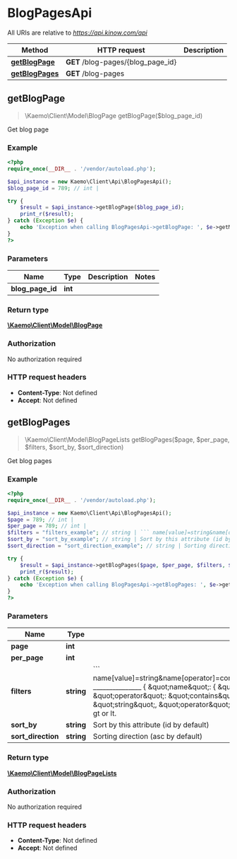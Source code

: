 # BlogPagesApi

All URIs are relative to *https://api.kinow.com/api*

Method | HTTP request | Description
------------- | ------------- | -------------
[**getBlogPage**](#getBlogPage) | **GET** /blog-pages/{blog_page_id} | 
[**getBlogPages**](#getBlogPages) | **GET** /blog-pages | 


## **getBlogPage**
> \Kaemo\Client\Model\BlogPage getBlogPage($blog_page_id)



Get blog page

### Example
```php
<?php
require_once(__DIR__ . '/vendor/autoload.php');

$api_instance = new Kaemo\Client\Api\BlogPagesApi();
$blog_page_id = 789; // int | 

try {
    $result = $api_instance->getBlogPage($blog_page_id);
    print_r($result);
} catch (Exception $e) {
    echo 'Exception when calling BlogPagesApi->getBlogPage: ', $e->getMessage(), PHP_EOL;
}
?>
```

### Parameters

Name | Type | Description  | Notes
------------- | ------------- | ------------- | -------------
 **blog_page_id** | **int**|  |

### Return type

[**\Kaemo\Client\Model\BlogPage**](#BlogPage)

### Authorization

No authorization required

### HTTP request headers

 - **Content-Type**: Not defined
 - **Accept**: Not defined

## **getBlogPages**
> \Kaemo\Client\Model\BlogPageLists getBlogPages($page, $per_page, $filters, $sort_by, $sort_direction)



Get blog pages

### Example
```php
<?php
require_once(__DIR__ . '/vendor/autoload.php');

$api_instance = new Kaemo\Client\Api\BlogPagesApi();
$page = 789; // int | 
$per_page = 789; // int | 
$filters = "filters_example"; // string | ``` name[value]=string&name[operator]=contains&date_add[value]=string&date_add[operator]=lt _______________  { \"name\": { \"value\": \"string\", \"operator\": \"contains\" }, \"date_add\": { \"value\": \"string\", \"operator\": \"lt\" } } ``` Operator can be strict, contains, gt or lt.
$sort_by = "sort_by_example"; // string | Sort by this attribute (id by default)
$sort_direction = "sort_direction_example"; // string | Sorting direction (asc by default)

try {
    $result = $api_instance->getBlogPages($page, $per_page, $filters, $sort_by, $sort_direction);
    print_r($result);
} catch (Exception $e) {
    echo 'Exception when calling BlogPagesApi->getBlogPages: ', $e->getMessage(), PHP_EOL;
}
?>
```

### Parameters

Name | Type | Description  | Notes
------------- | ------------- | ------------- | -------------
 **page** | **int**|  | [optional]
 **per_page** | **int**|  | [optional]
 **filters** | **string**| &#x60;&#x60;&#x60; name[value]&#x3D;string&amp;name[operator]&#x3D;contains&amp;date_add[value]&#x3D;string&amp;date_add[operator]&#x3D;lt _______________  { \&quot;name\&quot;: { \&quot;value\&quot;: \&quot;string\&quot;, \&quot;operator\&quot;: \&quot;contains\&quot; }, \&quot;date_add\&quot;: { \&quot;value\&quot;: \&quot;string\&quot;, \&quot;operator\&quot;: \&quot;lt\&quot; } } &#x60;&#x60;&#x60; Operator can be strict, contains, gt or lt. | [optional]
 **sort_by** | **string**| Sort by this attribute (id by default) | [optional]
 **sort_direction** | **string**| Sorting direction (asc by default) | [optional]

### Return type

[**\Kaemo\Client\Model\BlogPageLists**](#BlogPageLists)

### Authorization

No authorization required

### HTTP request headers

 - **Content-Type**: Not defined
 - **Accept**: Not defined

